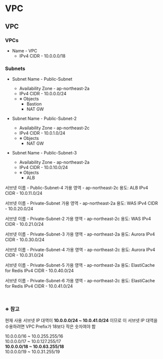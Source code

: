# VPC

## VPC
### VPCs
- Name - VPC
  - IPv4 CIDR - 10.0.0.0/18

### Subnets
- Subnet Name - Public-Subnet
  - Availability Zone - ap-northeast-2a
  - IPv4 CIDR - 10.0.0.0/24
  - ※ Objects
    - Bastion
    - NAT GW

- Subnet Name - Public-Subnet-2
  - Availability Zone - ap-northeast-2c
  - IPv4 CIDR - 10.0.1.0/24
  - ※ Objects
    - NAT GW

- Subnet Name - Public-Subnet-3
  - Availability Zone - ap-northeast-2a
  - IPv4 CIDR - 10.0.10.0/24
  - ※ Objects
    - ALB

서브넷 이름 - Public-Subnet-4
가용 영역 - ap-northeast-2c	용도: ALB
IPv4 CIDR - 10.0.11.0/24

서브넷 이름 - Private-Subnet
가용 영역 - ap-northeast-2a	용도: WAS
IPv4 CIDR - 10.0.20.0/24

서브넷 이름 - Private-Subnet-2
가용 영역 - ap-northeast-2c	용도: WAS
IPv4 CIDR - 10.0.21.0/24

서브넷 이름 - Private-Subnet-3
가용 영역 - ap-northeast-2a	용도: Aurora
IPv4 CIDR - 10.0.30.0/24

서브넷 이름 - Private-Subnet-4
가용 영역 - ap-northeast-2c	용도: Aurora
IPv4 CIDR - 10.0.31.0/24

서브넷 이름 - Private-Subnet-5
가용 영역 - ap-northeast-2a	용도: ElastiCache for Redis
IPv4 CIDR - 10.0.40.0/24

서브넷 이름 - Private-Subnet-6
가용 영역 - ap-northeast-2c	용도: ElastiCache for Redis
IPv4 CIDR - 10.0.41.0/24

<br/>

### ※ 참고
현재 사용 서브넷 IP 대역이 **10.0.0.0/24 ~ 10.0.41.0/24** 이므로 이 서브넷 IP 대역을 수용하려면 VPC Prefix가 18보다 작은 숫자여야 함

10.0.0.0/16 ~ 10.0.255.255/16  
10.0.0.0/17 ~ 10.0.127.255/17  
**10.0.0.0/18 ~ 10.0.63.255/18**  
10.0.0.0/19 ~ 10.0.31.255/19  
